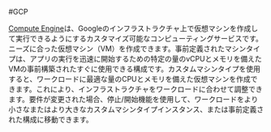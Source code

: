 #GCP 

[Compute Engine](https://cloud.google.com/compute#section-2)は、Googleのインフラストラクチャ上で仮想マシンを作成して実行できるようにするカスタマイズ可能なコンピューティングサービスです。ニーズに合った仮想マシン（VM）を作成できます。事前定義されたマシンタイプは、アプリの実行を迅速に開始するための特定の量のvCPUとメモリを備えたVMの事前構築されたすぐに使用できる構成です。カスタムマシンタイプを使用すると、ワークロードに最適な量のCPUとメモリを備えた仮想マシンを作成できます。これにより、インフラストラクチャをワークロードに合わせて調整できます。要件が変更された場合、停止/開始機能を使用して、ワークロードをより小さなまたはより大きなカスタムマシンタイプインスタンス、または事前定義された構成に移動できます。


